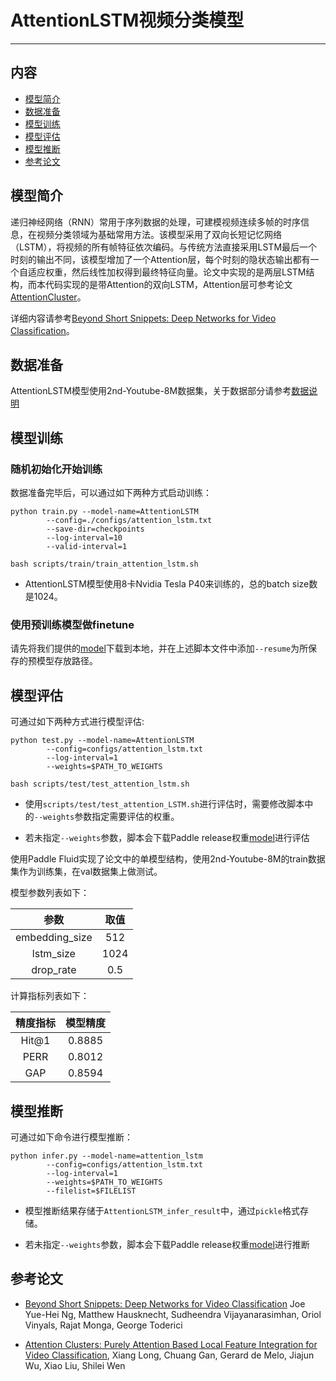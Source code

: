 # AttentionLSTM视频分类模型

---
## 内容

- [模型简介](#简介)
- [数据准备](#数据准备)
- [模型训练](#模型训练)
- [模型评估](#模型评估)
- [模型推断](#模型推断)
- [参考论文](#参考论文)

## 模型简介

递归神经网络（RNN）常用于序列数据的处理，可建模视频连续多帧的时序信息，在视频分类领域为基础常用方法。该模型采用了双向长短记忆网络（LSTM），将视频的所有帧特征依次编码。与传统方法直接采用LSTM最后一个时刻的输出不同，该模型增加了一个Attention层，每个时刻的隐状态输出都有一个自适应权重，然后线性加权得到最终特征向量。论文中实现的是两层LSTM结构，而本代码实现的是带Attention的双向LSTM，Attention层可参考论文[AttentionCluster](https://arxiv.org/abs/1711.09550)。

详细内容请参考[Beyond Short Snippets: Deep Networks for Video Classification](https://arxiv.org/abs/1503.08909)。

## 数据准备

AttentionLSTM模型使用2nd-Youtube-8M数据集，关于数据部分请参考[数据说明](../../dataset/README.md)

## 模型训练

### 随机初始化开始训练

数据准备完毕后，可以通过如下两种方式启动训练：

    python train.py --model-name=AttentionLSTM
            --config=./configs/attention_lstm.txt
            --save-dir=checkpoints 
            --log-interval=10 
            --valid-interval=1

    bash scripts/train/train_attention_lstm.sh

- AttentionLSTM模型使用8卡Nvidia Tesla P40来训练的，总的batch size数是1024。

### 使用预训练模型做finetune
请先将我们提供的[model](https://paddlemodels.bj.bcebos.com/video_classification/attention_lstm_youtube8m.tar.gz)下载到本地，并在上述脚本文件中添加`--resume`为所保存的预模型存放路径。

## 模型评估
可通过如下两种方式进行模型评估:

    python test.py --model-name=AttentionLSTM
            --config=configs/attention_lstm.txt
            --log-interval=1
            --weights=$PATH_TO_WEIGHTS

    bash scripts/test/test_attention_lstm.sh

- 使用`scripts/test/test_attention_LSTM.sh`进行评估时，需要修改脚本中的`--weights`参数指定需要评估的权重。

- 若未指定`--weights`参数，脚本会下载Paddle release权重[model](https://paddlemodels.bj.bcebos.com/video_classification/attention_lstm_youtube8m.tar.gz)进行评估


使用Paddle Fluid实现了论文中的单模型结构，使用2nd-Youtube-8M的train数据集作为训练集，在val数据集上做测试。

模型参数列表如下：

| 参数 | 取值 |
| :---------: | :----: |
| embedding\_size | 512 |
| lstm\_size | 1024 |
| drop\_rate | 0.5 |


计算指标列表如下：

| 精度指标 | 模型精度 |
| :---------: | :----: |
| Hit@1 | 0.8885 |
| PERR | 0.8012 |
| GAP | 0.8594 |


## 模型推断

可通过如下命令进行模型推断：

    python infer.py --model-name=attention_lstm
            --config=configs/attention_lstm.txt
            --log-interval=1 
            --weights=$PATH_TO_WEIGHTS 
            --filelist=$FILELIST

- 模型推断结果存储于`AttentionLSTM_infer_result`中，通过`pickle`格式存储。

- 若未指定`--weights`参数，脚本会下载Paddle release权重[model](https://paddlemodels.bj.bcebos.com/video_classification/attention_lstm_youtube8m.tar.gz)进行推断

## 参考论文

- [Beyond Short Snippets: Deep Networks for Video Classification](https://arxiv.org/abs/1503.08909) Joe Yue-Hei Ng, Matthew Hausknecht, Sudheendra Vijayanarasimhan, Oriol Vinyals, Rajat Monga, George Toderici

- [Attention Clusters: Purely Attention Based Local Feature Integration for Video Classification](https://arxiv.org/abs/1711.09550), Xiang Long, Chuang Gan, Gerard de Melo, Jiajun Wu, Xiao Liu, Shilei Wen

